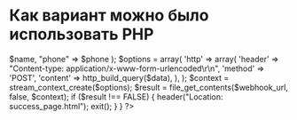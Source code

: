 <h1> Как вариант можно было использовать PHP</h1>

<?php
if ($_SERVER["REQUEST_METHOD"] == "POST") {
    $name = $_POST["name"];
    $phone = $_POST["phone"];

    $webhook_url = "https://webhook.site/d37e7e69-122b-4f04-bf06-698631990111";

    $data = array(
        "name" => $name,
        "phone" => $phone
        
    );

    $options = array(
        'http' => array(
            'header'  => "Content-type: application/x-www-form-urlencoded\r\n",
            'method'  => 'POST',
            'content' => http_build_query($data),
        ),
    );

    $context  = stream_context_create($options);
    $result = file_get_contents($webhook_url, false, $context);

		if ($result !== FALSE) {
			header("Location: success_page.html");
    exit();
	} 
    
}
?>

